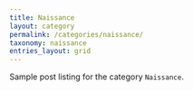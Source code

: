 ```yaml
---
title: Naissance
layout: category
permalink: /categories/naissance/
taxonomy: naissance
entries_layout: grid
---
```


Sample post listing for the category `Naissance`.
